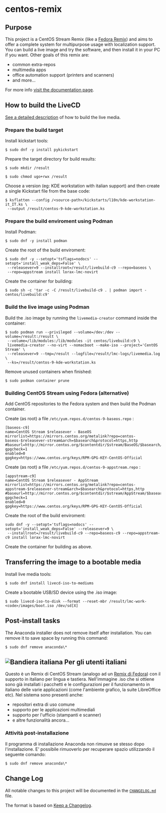 # centos-remix

## Purpose
This project is a CentOS Stream Remix (like a [Fedora Remix][01]) and aims to offer a complete system for multipurpose usage with localization support. You can build a live image and try the software, and then install it in your PC if you want.
Other goals of this remix are:

* common extra-repos
* multimedia apps
* office automation support (printers and scanners)
* and more...

For more info [visit the documentation page][02].

## How to build the LiveCD
[See a detailed description][03] of how to build the live media.

### Prepare the build target
Install kickstart tools:

```shell
$ sudo dnf -y install pykickstart
```

Prepare the target directory for build results:

```shell
$ sudo mkdir /result

$ sudo chmod ugo+rwx /result
```

Choose a version (eg: KDE workstation with italian support) and then create a single Kickstart file from the base code:

```shell
$ ksflatten --config /<source-path>/kickstarts/l10n/kde-workstation-it_IT.ks \
 --output /result/centos-9-kde-workstation.ks
```

### Prepare the build enviroment using Podman
Install Podman:

```shell
$ sudo dnf -y install podman
```

Create the root of the build enviroment:

```shell
$ sudo dnf -y --setopt='tsflags=nodocs' --setopt='install_weak_deps=False' \
 --releasever=9 --installroot=/result/livebuild-c9 --repo=baseos \
 --repo=appstream install lorax-lmc-novirt
```

Create the container for building:

```shell
$ sudo sh -c 'tar -c -C /result/livebuild-c9 . | podman import - centos/livebuild:c9'
```

### Build the live image using Podman
Build the .iso image by running the `livemedia-creator` command inside the container:

```shell
$ sudo podman run --privileged --volume=/dev:/dev --volume=/result:/result \
 --volume=/lib/modules:/lib/modules -it centos/livebuild:c9 \
 livemedia-creator --no-virt --nomacboot --make-iso --project='CentOS Stream' \
 --releasever=9 --tmp=/result --logfile=/result/lmc-logs/livemedia.log \
 --ks=/result/centos-9-kde-workstation.ks
```

Remove unused containers when finished:

```shell
$ sudo podman container prune
```

### Building CentOS Stream using Fedora (alternative)
Add CentOS repositories to the Fedora system and then build the Podman container.

Create (as root) a file `/etc/yum.repos.d/centos-9-baseos.repo` :

```
[baseos-c9]
name=CentOS Stream $releasever - BaseOS
mirrorlist=https://mirrors.centos.org/metalink?repo=centos-baseos-$releasever-stream&arch=$basearch&protocol=https,http
#baseurl=http://mirror.centos.org/$contentdir/$stream/BaseOS/$basearch/os/
gpgcheck=1
enabled=0
gpgkey=https://www.centos.org/keys/RPM-GPG-KEY-CentOS-Official
```

Create (as root) a file `/etc/yum.repos.d/centos-9-appstream.repo` :

```
[appstream-c9]
name=CentOS Stream $releasever - AppStream
mirrorlist=https://mirrors.centos.org/metalink?repo=centos-appstream-$releasever-stream&arch=$basearch&protocol=https,http
#baseurl=http://mirror.centos.org/$contentdir/$stream/AppStream/$basearch/os/
gpgcheck=1
enabled=0
gpgkey=https://www.centos.org/keys/RPM-GPG-KEY-CentOS-Official
```

Create the root of the build enviroment:

```shell
sudo dnf -y --setopt='tsflags=nodocs' --setopt='install_weak_deps=False' --releasever=9 \
 --installroot=/result/livebuild-c9 --repo=baseos-c9 --repo=appstream-c9 install lorax-lmc-novirt
```

Create the container for building as above.

## Transferring the image to a bootable media
Install live media tools:

```shell
$ sudo dnf install livecd-iso-to-mediums
```

Create a bootable USB/SD device using the .iso image:

```shell
$ sudo livecd-iso-to-disk --format --reset-mbr /result/lmc-work-<code>/images/boot.iso /dev/sd[X]
```

## Post-install tasks
The Anaconda installer does not remove itself after installation. You can remove it to save space by running this command:

```shell
$ sudo dnf remove anaconda\*
```

## ![Bandiera italiana][04] Per gli utenti italiani
Questo è un Remix di CentOS Stream (analogo ad un [Remix di Fedora][01]) con il supporto in italiano per lingua e tastiera. Nell'immagine .iso che si ottiene sono già installati i pacchetti e le configurazioni per il funzionamento in italiano delle varie applicazioni (come l'ambiente grafico, la suite LibreOffice etc).
Nel sistema sono presenti anche:

* repositori extra di uso comune
* supporto per le applicazioni multimediali
* supporto per l'ufficio (stampanti e scanner)
* e altre funzionalità ancora...

### Attività post-installazione
Il programma di installazione Anaconda non rimuove se stesso dopo l'installazione. E' possibile rimuoverlo per recuperare spazio utilizzando il seguente comando:

```shell
$ sudo dnf remove anaconda\*
```

## Change Log
All notable changes to this project will be documented in the [`CHANGELOG.md`](CHANGELOG.md) file.

The format is based on [Keep a Changelog][05].

[01]: https://fedoraproject.org/wiki/Remix
[02]: https://mbugni.github.io/fedora-remix.html
[03]: https://weldr.io/lorax/lorax.html
[04]: http://flagpedia.net/data/flags/mini/it.png
[05]: https://keepachangelog.com/
